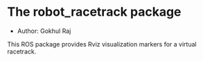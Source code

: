 # The robot_racetrack package

- Author: Gokhul Raj

This ROS package provides Rviz visualization markers for a virtual racetrack.
